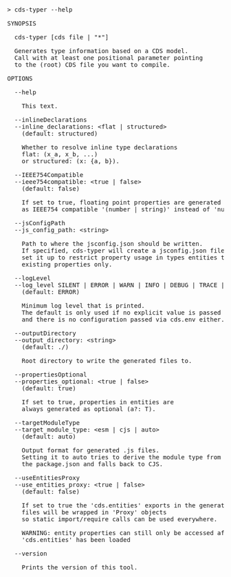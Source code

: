 <!-- this file is automatically generated and updated by a github action -->
<pre class="log">
> cds-typer --help

SYNOPSIS

  cds-typer [cds file | "*"]

  Generates type information based on a CDS model.
  Call with at least one positional parameter pointing
  to the (root) CDS file you want to compile.

OPTIONS

  --help

    This text.

  --inlineDeclarations
  --inline_declarations: &lt;flat | structured&gt;
    (default: structured)

    Whether to resolve inline type declarations
    flat: (x_a, x_b, ...)
    or structured: (x: {a, b}).

  --IEEE754Compatible
  --ieee754compatible: &lt;true | false&gt;
    (default: false)

    If set to true, floating point properties are generated
    as IEEE754 compatible '(number | string)' instead of 'number'.

  --jsConfigPath
  --js_config_path: &lt;string&gt;

    Path to where the jsconfig.json should be written.
    If specified, cds-typer will create a jsconfig.json file and
    set it up to restrict property usage in types entities to
    existing properties only.

  --logLevel
  --log_level SILENT | ERROR | WARN | INFO | DEBUG | TRACE | SILLY | VERBOSE
    (default: ERROR)

    Minimum log level that is printed.
    The default is only used if no explicit value is passed
    and there is no configuration passed via cds.env either.

  --outputDirectory
  --output_directory: &lt;string&gt;
    (default: ./)

    Root directory to write the generated files to.

  --propertiesOptional
  --properties_optional: &lt;true | false&gt;
    (default: true)

    If set to true, properties in entities are
    always generated as optional (a?: T).

  --targetModuleType
  --target_module_type: &lt;esm | cjs | auto&gt;
    (default: auto)

    Output format for generated .js files.
    Setting it to auto tries to derive the module type from
    the package.json and falls back to CJS.

  --useEntitiesProxy
  --use_entities_proxy: &lt;true | false&gt;
    (default: false)

    If set to true the 'cds.entities' exports in the generated 'index.js'
    files will be wrapped in 'Proxy' objects
    so static import/require calls can be used everywhere.
    
    WARNING: entity properties can still only be accessed after
    'cds.entities' has been loaded

  --version

    Prints the version of this tool.
</pre>
